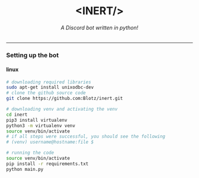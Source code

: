 <h1 align="center">
  &lt;INERT/&gt;
</h1>
<h6 align="center">
  A Discord bot written in python!
</h6>

---

### Setting up the bot
#### linux
```bash
# downloading required libraries
sudo apt-get install unixodbc-dev
# clone the github source code
git clone https://github.com:Blotz/inert.git
```
```bash
# downloading venv and activating the venv
cd inert
pip3 install virtualenv
python3 -m virtualenv venv
source venv/bin/activate
# if all steps were successful, you should see the following
# (venv) username@hostname:file $
```
```bash
# running the code
source venv/bin/activate
pip install -r requirements.txt
python main.py
```
